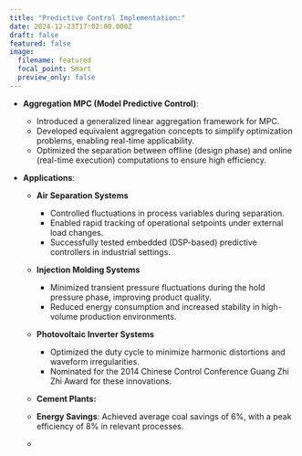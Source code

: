 ```yaml
---
title: "Predictive Control Implementation:"
date: 2024-12-23T17:02:00.000Z
draft: false
featured: false
image:
  filename: featured
  focal_point: Smart
  preview_only: false
---
```

* **Aggregation MPC (Model Predictive Control)**:

  * Introduced a generalized linear aggregation framework for MPC.
  * Developed equivalent aggregation concepts to simplify optimization problems, enabling real-time applicability.
  * Optimized the separation between offline (design phase) and online (real-time execution) computations to ensure high efficiency.
* **Applications**:

  * **Air Separation Systems**

    * Controlled fluctuations in process variables during separation.
    * Enabled rapid tracking of operational setpoints under external load changes.
    * Successfully tested embedded (DSP-based) predictive controllers in industrial settings.
  * **Injection Molding Systems**



    * Minimized transient pressure fluctuations during the hold pressure phase, improving product quality.
    * Reduced energy consumption and increased stability in high-volume production environments.
  * **Photovoltaic Inverter Systems**



    * Optimized the duty cycle to minimize harmonic distortions and waveform irregularities.
    * Nominated for the 2014 Chinese Control Conference Guang Zhi Zhi Award for these innovations.
  *  **Cement Plants:**

    *  **Energy Savings**: Achieved average coal savings of 6%, with a peak efficiency of 8% in relevant processes.
    *
